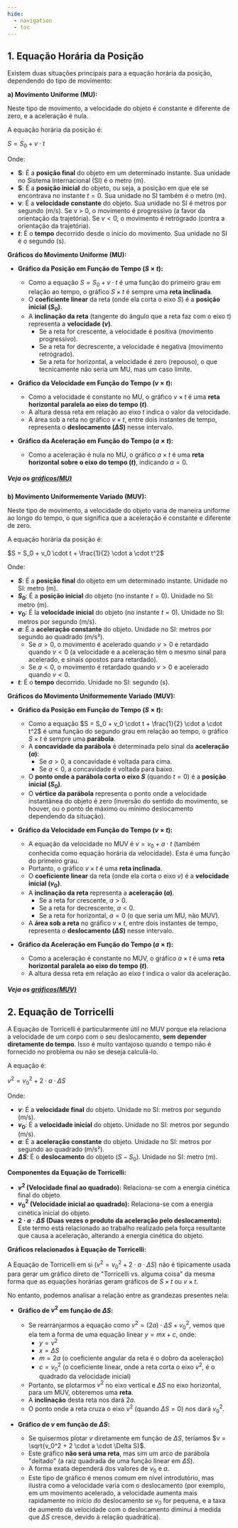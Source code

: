 ```yaml
---
hide:
  - navigation
  - toc
---
```

## 1. Equação Horária da Posição

Existem duas situações principais para a equação horária da posição, dependendo do tipo de movimento:

**a) Movimento Uniforme (MU):**

Neste tipo de movimento, a velocidade do objeto é constante e diferente de zero, e a aceleração é nula.

A equação horária da posição é:

$S = S_0 + v \cdot t$

Onde:

* **S**: É a **posição final** do objeto em um determinado instante. Sua unidade no Sistema Internacional (SI) é o metro (m).
* **S**: É a **posição inicial** do objeto, ou seja, a posição em que ele se encontrava no instante $t=0$. Sua unidade no SI também é o metro (m).
* **v**: É a **velocidade constante** do objeto. Sua unidade no SI é metros por segundo (m/s). Se v > 0, o movimento é progressivo (a favor da orientação da trajetória). Se $v < 0$, o movimento é retrógrado (contra a orientação da trajetória).
* **$t$**: É o **tempo** decorrido desde o início do movimento. Sua unidade no SI é o segundo (s).

**Gráficos do Movimento Uniforme (MU):**

* **Gráfico da Posição em Função do Tempo ($S \times t$):**
    * Como a equação $S = S_0 + v \cdot t$ é uma função do primeiro grau em relação ao tempo, o gráfico $S \times t$ é sempre uma **reta inclinada**.
    * O **coeficiente linear** da reta (onde ela corta o eixo $S$) é a **posição inicial ($S_0$)**.
    * A **inclinação da reta** (tangente do ângulo que a reta faz com o eixo $t$) representa a **velocidade ($v$)**.
        * Se a reta for crescente, a velocidade é positiva (movimento progressivo).
        * Se a reta for decrescente, a velocidade é negativa (movimento retrógrado).
        * Se a reta for horizontal, a velocidade é zero (repouso), o que tecnicamente não seria um MU, mas um caso limite.

* **Gráfico da Velocidade em Função do Tempo ($v \times t$):**
    * Como a velocidade é constante no MU, o gráfico $v \times t$ é uma **reta horizontal paralela ao eixo do tempo ($t$)**.
    * A altura dessa reta em relação ao eixo $t$ indica o valor da velocidade.
    * A área sob a reta no gráfico $v \times t$, entre dois instantes de tempo, representa o **deslocamento ($\Delta S$)** nesse intervalo.

* **Gráfico da Aceleração em Função do Tempo ($a \times t$):**
    * Como a aceleração é nula no MU, o gráfico $a \times t$ é uma **reta horizontal sobre o eixo do tempo ($t$)**, indicando $a = 0$.

##### Veja os *[gráficos(MU)](graphs.md)*

**b) Movimento Uniformemente Variado (MUV):**

Neste tipo de movimento, a velocidade do objeto varia de maneira uniforme ao longo do tempo, o que significa que a aceleração é constante e diferente de zero.

A equação horária da posição é:

$S = S_0 + v_0 \cdot t + \frac{1}{2} \cdot a \cdot t^2$

Onde:

* **$S$**: É a **posição final** do objeto em um determinado instante. Unidade no SI: metro (m).
* **$S_0$**: É a **posição inicial** do objeto (no instante $t=0$). Unidade no SI: metro (m).
* **$v_0$**: É la **velocidade inicial** do objeto (no instante $t=0$). Unidade no SI: metros por segundo (m/s).
* **$a$**: É a **aceleração constante** do objeto. Unidade no SI: metros por segundo ao quadrado (m/s²).
    * Se $a > 0$, o movimento é acelerado quando $v > 0$ e retardado quando $v < 0$ (a velocidade e a aceleração têm o mesmo sinal para acelerado, e sinais opostos para retardado).
    * Se $a < 0$, o movimento é retardado quando $v > 0$ e acelerado quando $v < 0$.
* **$t$**: É o **tempo** decorrido. Unidade no SI: segundo (s).

**Gráficos do Movimento Uniformemente Variado (MUV):**

* **Gráfico da Posição em Função do Tempo ($S \times t$):**
    * Como a equação $S = S_0 + v_0 \cdot t + \frac{1}{2} \cdot a \cdot t^2$ é uma função do segundo grau em relação ao tempo, o gráfico $S \times t$ é sempre uma **parábola**.
    * A **concavidade da parábola** é determinada pelo sinal da **aceleração ($a$)**:
        * Se $a > 0$, a concavidade é voltada para cima.
        * Se $a < 0$, a concavidade é voltada para baixo.
    * O **ponto onde a parábola corta o eixo $S$** (quando $t=0$) é a **posição inicial ($S_0$)**.
    * O **vértice da parábola** representa o ponto onde a velocidade instantânea do objeto é zero (inversão do sentido do movimento, se houver, ou o ponto de máximo ou mínimo deslocamento dependendo da situação).

* **Gráfico da Velocidade em Função do Tempo ($v \times t$):**
    * A equação da velocidade no MUV é $v = v_0 + a \cdot t$ (também conhecida como equação horária da velocidade). Esta é uma função do primeiro grau.
    * Portanto, o gráfico $v \times t$ é uma **reta inclinada**.
    * O **coeficiente linear** da reta (onde ela corta o eixo $v$) é a **velocidade inicial ($v_0$)**.
    * A **inclinação da reta** representa a **aceleração ($a$)**.
        * Se a reta for crescente, $a > 0$.
        * Se a reta for decrescente, $a < 0$.
        * Se a reta for horizontal, $a = 0$ (o que seria um MU, não MUV).
    * A **área sob a reta** no gráfico $v \times t$, entre dois instantes de tempo, representa o **deslocamento ($\Delta S$)** nesse intervalo.

* **Gráfico da Aceleração em Função do Tempo ($a \times t$):**
    * Como a aceleração é constante no MUV, o gráfico $a \times t$ é uma **reta horizontal paralela ao eixo do tempo ($t$)**.
    * A altura dessa reta em relação ao eixo $t$ indica o valor da aceleração.
##### Veja os *[gráficos(MUV)](graphs.md)*
## 2. Equação de Torricelli

A Equação de Torricelli é particularmente útil no MUV porque ela relaciona a velocidade de um corpo com o seu deslocamento, **sem depender diretamente do tempo**. Isso é muito vantajoso quando o tempo não é fornecido no problema ou não se deseja calculá-lo.

A equação é:

$v^2 = v_0^2 + 2 \cdot a \cdot \Delta S$

Onde:

* **$v$**: É a **velocidade final** do objeto. Unidade no SI: metros por segundo (m/s).
* **$v_0$**: É a **velocidade inicial** do objeto. Unidade no SI: metros por segundo (m/s).
* **$a$**: É a **aceleração constante** do objeto. Unidade no SI: metros por segundo ao quadrado (m/s²).
* **$\Delta S$**: É o **deslocamento** do objeto ($S - S_0$). Unidade no SI: metro (m).

**Componentes da Equação de Torricelli:**

* **$v^2$ (Velocidade final ao quadrado):** Relaciona-se com a energia cinética final do objeto.
* **$v_0^2$ (Velocidade inicial ao quadrado):** Relaciona-se com a energia cinética inicial do objeto.
* **$2 \cdot a \cdot \Delta S$ (Duas vezes o produto da aceleração pelo deslocamento):** Este termo está relacionado ao trabalho realizado pela força resultante que causa a aceleração, alterando a energia cinética do objeto.

**Gráficos relacionados à Equação de Torricelli:**

A Equação de Torricelli em si ($v^2 = v_0^2 + 2 \cdot a \cdot \Delta S$) não é tipicamente usada para gerar um gráfico direto de "Torricelli vs. alguma coisa" da mesma forma que as equações horárias geram gráficos de $S \times t$ ou $v \times t$.

No entanto, podemos analisar a relação entre as grandezas presentes nela:

* **Gráfico de $v^2$ em função de $\Delta S$:**
    * Se rearranjarmos a equação como $v^2 = (2a) \cdot \Delta S + v_0^2$, vemos que ela tem a forma de uma equação linear $y = m x + c$, onde:
        * $y = v^2$
        * $x = \Delta S$
        * $m = 2a$ (o coeficiente angular da reta é o dobro da aceleração)
        * $c = v_0^2$ (o coeficiente linear, onde a reta corta o eixo $v^2$, é o quadrado da velocidade inicial)
    * Portanto, se plotarmos $v^2$ no eixo vertical e $\Delta S$ no eixo horizontal, para um MUV, obteremos uma **reta**.
    * A **inclinação** desta reta nos dará $2a$.
    * O ponto onde a reta cruza o eixo $v^2$ (quando $\Delta S = 0$) nos dará $v_0^2$.

* **Gráfico de $v$ em função de $\Delta S$:**
    * Se quisermos plotar $v$ diretamente em função de $\Delta S$, teríamos $v = \sqrt{v_0^2 + 2 \cdot a \cdot \Delta S}$.
    * Este gráfico **não será uma reta**, mas sim um arco de parábola "deitado" (a raiz quadrada de uma função linear em $\Delta S$).
    * A forma exata dependerá dos valores de $v_0$ e $a$.
    * Este tipo de gráfico é menos comum em nível introdutório, mas ilustra como a velocidade varia com o deslocamento (por exemplo, em um movimento acelerado, a velocidade aumenta mais rapidamente no início do deslocamento se $v_0$ for pequena, e a taxa de aumento da velocidade com o deslocamento diminui à medida que $\Delta S$ cresce, devido à relação quadrática).


